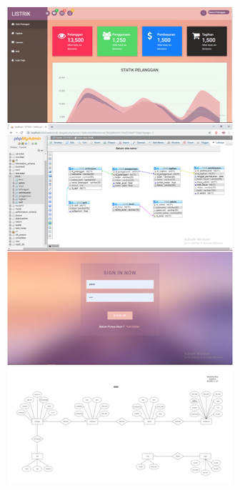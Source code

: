 ![alt text](https://github.com/nandhitadiva/UKKListrik/blob/master/Dashboard.PNG)
![alt text](https://github.com/nandhitadiva/UKKListrik/blob/master/Database.PNG)
![alt text](https://github.com/nandhitadiva/UKKListrik/blob/master/Login.PNG)
![alt text](https://github.com/nandhitadiva/UKKListrik/blob/master/ERD.PNG)
